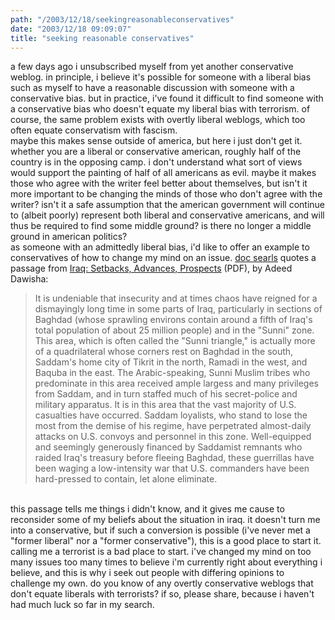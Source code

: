 ```yaml
---
path: "/2003/12/18/seekingreasonableconservatives" 
date: "2003/12/18 09:09:07" 
title: "seeking reasonable conservatives" 
---
```

a few days ago i unsubscribed myself from yet another conservative weblog. in principle, i believe it's possible for someone with a liberal bias such as myself to have a reasonable discussion with someone with a conservative bias. but in practice, i've found it difficult to find someone with a conservative bias who doesn't equate my liberal bias with terrorism. of course, the same problem exists with overtly liberal weblogs, which too often equate conservatism with fascism.<br>maybe this makes sense outside of america, but here i just don't get it. whether you are a liberal or conservative american, roughly half of the country is in the opposing camp. i don't understand what sort of views would support the painting of half of all americans as evil. maybe it makes those who agree with the writer feel better about themselves, but isn't it more important to be changing the minds of those who don't agree with the writer? isn't it a safe assumption that the american government will continue to (albeit poorly) represent both liberal and conservative americans, and will thus be required to find some middle ground? is there no longer a middle ground in american politics?<br>as someone with an admittedly liberal bias, i'd like to offer an example to conservatives of how to change my mind on an issue. <a href="http://doc.weblogs.com/2003/12/17#iraqKey">doc searls</a> quotes a passage from <a href="http://www.journalofdemocracy.org/articles/Dawisha-15-1.pdf">Iraq: Setbacks, Advances, Prospects</a> (PDF), by Adeed Dawisha:<br><blockquote>It is undeniable that insecurity and at times chaos have reigned for a dismayingly long time in some parts of Iraq, particularly in sections of Baghdad (whose sprawling environs contain around a fifth of Iraq's total population of about 25 million people) and in the "Sunni" zone. This area, which is often called the "Sunni triangle," is actually more of a quadrilateral whose corners rest on Baghdad in the south, Saddam's home city of Tikrit in the north, Ramadi in the west, and Baquba in the east. The Arabic-speaking, Sunni Muslim tribes who predominate in this area received ample largess and many privileges from Saddam, and in turn staffed much of his secret-police and military apparatus. It is in this area that the vast majority of U.S. casualties have occurred. Saddam loyalists, who stand to lose the most from the demise of his regime, have perpetrated almost-daily attacks on U.S. convoys and personnel in this zone. Well-equipped and seemingly generously financed by Saddamist remnants who raided Iraq's treasury before fleeing Baghdad, these guerrillas have been waging a low-intensity war that U.S. commanders have been hard-pressed to contain, let alone eliminate.</blockquote><br>this passage tells me things i didn't know, and it gives me cause to reconsider some of my beliefs about the situation in iraq. it doesn't turn me into a conservative, but if such a conversion is possible (i've never met a "former liberal" nor a "former conservative"), this is a good place to start it. calling me a terrorist is a bad place to start. i've changed my mind on too many issues too many times to believe i'm currently right about everything i believe, and this is why i seek out people with differing opinions to challenge my own. do you know of any overtly conservative weblogs that don't equate liberals with terrorists? if so, please share, because i haven't had much luck so far in my search.